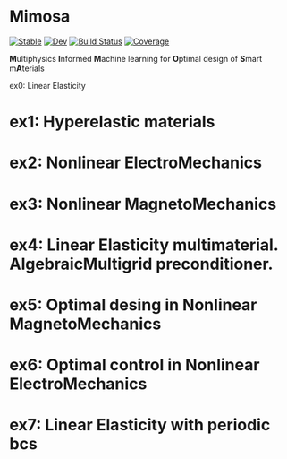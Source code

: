 # Mimosa

[![Stable](https://img.shields.io/badge/docs-stable-blue.svg)](https://jmartfrut.github.io/Mimosa.jl/stable/)
[![Dev](https://img.shields.io/badge/docs-dev-blue.svg)](https://jmartfrut.github.io/Mimosa.jl/dev/)
[![Build Status](https://github.com/jmartfrut/Mimosa.jl/actions/workflows/CI.yml/badge.svg?branch=main)](https://github.com/jmartfrut/Mimosa.jl/actions/workflows/CI.yml?query=branch%3Amain)
[![Coverage](https://codecov.io/gh/jmartfrut/Mimosa.jl/branch/main/graph/badge.svg)](https://codecov.io/gh/jmartfrut/Mimosa.jl)

**M**ultiphysics **I**nformed **M**achine learning for **O**ptimal design of **S**mart m**A**terials


ex0: Linear Elasticity
# ex1: Hyperelastic materials
# ex2: Nonlinear ElectroMechanics
# ex3: Nonlinear MagnetoMechanics
# ex4: Linear Elasticity multimaterial. AlgebraicMultigrid preconditioner.
# ex5: Optimal desing in Nonlinear MagnetoMechanics 
# ex6: Optimal control in Nonlinear ElectroMechanics 
# ex7: Linear Elasticity with periodic bcs

